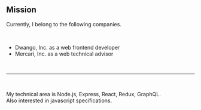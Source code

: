## Mission

Currently, I belong to the following companies.

<br />

* Dwango, Inc. as a web frontend developer
* Mercari, Inc. as a web technical advisor

<br />
<hr />
<br />

My technical area is Node.js, Express, React, Redux, GraphQL.  
Also interested in javascript specifications.
